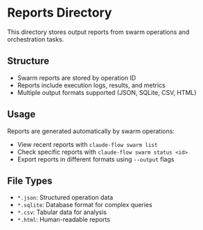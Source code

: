 # Reports Directory

This directory stores output reports from swarm operations and orchestration tasks.

## Structure
- Swarm reports are stored by operation ID
- Reports include execution logs, results, and metrics
- Multiple output formats supported (JSON, SQLite, CSV, HTML)

## Usage
Reports are generated automatically by swarm operations:
- View recent reports with `claude-flow swarm list`
- Check specific reports with `claude-flow swarm status <id>`
- Export reports in different formats using `--output` flags

## File Types
- `*.json`: Structured operation data
- `*.sqlite`: Database format for complex queries
- `*.csv`: Tabular data for analysis
- `*.html`: Human-readable reports
